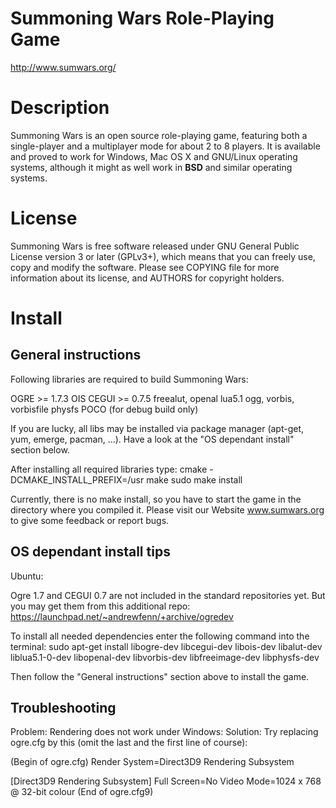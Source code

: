 # Summoning Wars Role-Playing Game
http://www.sumwars.org/

# Description
Summoning Wars is an open source role-playing game, featuring both a
single-player and a multiplayer mode for about 2 to 8 players.  It is available
and proved to work for Windows, Mac OS X and GNU/Linux operating systems,
although it might as well work in __BSD__ and similar operating systems.

# License
Summoning Wars is free software released under GNU General Public License
version 3 or later (GPLv3+), which means that you can freely use, copy and
modify the software.  Please see COPYING file for more information about its
license, and AUTHORS for copyright holders.

# Install
## General instructions
Following libraries are required to build Summoning Wars:

OGRE >= 1.7.3
OIS
CEGUI >= 0.7.5
freealut, openal
lua5.1
ogg, vorbis, vorbisfile
physfs
POCO (for debug build only)

If you are lucky, all libs may be installed via package manager (apt-get, yum, emerge, pacman, ...).
Have a look at the "OS dependant install" section below.

After installing all required libraries type:
cmake -DCMAKE_INSTALL_PREFIX=/usr
make
sudo make install

Currently, there is no make install, so you have to start the game in the directory where you compiled it.
Please visit our Website www.sumwars.org to give some feedback or report bugs.

## OS dependant install tips

Ubuntu:

Ogre 1.7 and CEGUI 0.7 are not included in the standard repositories yet. But you may get them from this additional repo:
https://launchpad.net/~andrewfenn/+archive/ogredev

To install all needed dependencies enter the following command into the terminal:
sudo apt-get install libogre-dev libcegui-dev libois-dev libalut-dev liblua5.1-0-dev libopenal-dev libvorbis-dev libfreeimage-dev libphysfs-dev

Then follow the "General instructions" section above to install the game.

## Troubleshooting

Problem: Rendering does not work under Windows:
Solution: Try replacing ogre.cfg by this (omit the last and the first line of course):

(Begin of ogre.cfg)
Render System=Direct3D9 Rendering Subsystem

[Direct3D9 Rendering Subsystem]
Full Screen=No
Video Mode=1024 x 768 @ 32-bit colour
(End of ogre.cfg9)

